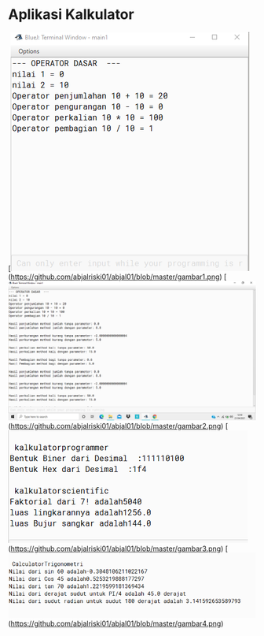 # Aplikasi Kalkulator

[![N|Solid](https://github.com/abjalriski01/abjal01/blob/master/gambar1.png)(https://github.com/abjalriski01/abjal01/blob/master/gambar1.png)
[![N|Solid](https://github.com/abjalriski01/abjal01/blob/master/gambar2.png)(https://github.com/abjalriski01/abjal01/blob/master/gambar2.png)
[![N|Solid](https://github.com/abjalriski01/abjal01/blob/master/gambar3.png)(https://github.com/abjalriski01/abjal01/blob/master/gambar3.png)
[![N|Solid](https://github.com/abjalriski01/abjal01/blob/master/gambar4.png)(https://github.com/abjalriski01/abjal01/blob/master/gambar4.png)




